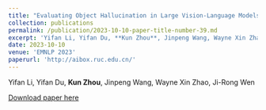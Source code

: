 ```yaml
---
title: "Evaluating Object Hallucination in Large Vision-Language Models"
collection: publications
permalink: /publication/2023-10-10-paper-title-number-39.md
excerpt: 'Yifan Li, Yifan Du, **Kun Zhou**, Jinpeng Wang, Wayne Xin Zhao, Ji-Rong Wen'
date: 2023-10-10
venue: 'EMNLP 2023'
paperurl: 'http://aibox.ruc.edu.cn/'
---
```

Yifan Li, Yifan Du, **Kun Zhou**, Jinpeng Wang, Wayne Xin Zhao, Ji-Rong Wen

[Download paper here](http://aibox.ruc.edu.cn/)
